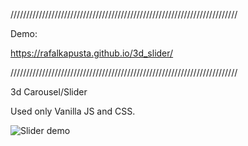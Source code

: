 ////////////////////////////////////////////////////////////////////////

Demo:

https://rafalkapusta.github.io/3d_slider/

////////////////////////////////////////////////////////////////////////

3d Carousel/Slider

Used only Vanilla JS and CSS. 

![Slider demo](Slider.gif)